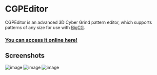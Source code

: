 # CGPEditor
CGPEditor is an advanced 3D Cyber Grind pattern editor, which supports patterns of any size for use with [BigCG](https://thunderstore.io/c/ultrakill/p/Waff1e/BigCG).

### [You can access it online here!](https://wafflethings.github.io/CGPEditor/)

## Screenshots
![image](https://github.com/wafflethings/CGPEditor/assets/60797216/fbbe14e4-5257-478f-88e1-b82451c32508)
![image](https://github.com/wafflethings/CGPEditor/assets/60797216/3be844f7-ac4e-4341-a707-7872d99db554)
![image](https://github.com/wafflethings/CGPEditor/assets/60797216/2de7003c-bcd0-4faa-a862-c8c319b7c67c)
